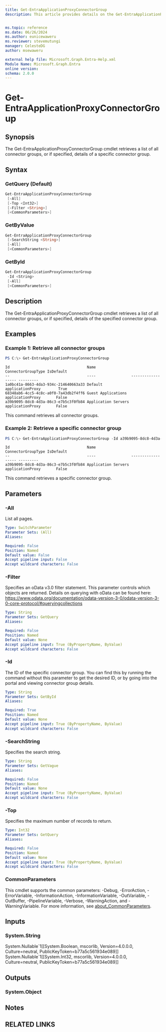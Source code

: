 ```yaml
---
title: Get-EntraApplicationProxyConnectorGroup
description: This article provides details on the Get-EntraApplicationProxyConnectorGroup command.


ms.topic: reference
ms.date: 06/26/2024
ms.author: eunicewaweru
ms.reviewer: stevemutungi
manager: CelesteDG
author: msewaweru

external help file: Microsoft.Graph.Entra-Help.xml
Module Name: Microsoft.Graph.Entra
online version:
schema: 2.0.0
---
```


# Get-EntraApplicationProxyConnectorGroup

## Synopsis
The Get-EntraApplicationProxyConnectorGroup cmdlet retrieves a list of all connector groups, or if specified, details of a specific connector group.

## Syntax

### GetQuery (Default)
```powershell
Get-EntraApplicationProxyConnectorGroup
 [-All]
 [-Top <Int32>]
 [-Filter <String>]
 [<CommonParameters>]
```

### GetByValue
```powershell
Get-EntraApplicationProxyConnectorGroup
 [-SearchString <String>]
 [-All]
 [<CommonParameters>]
```

### GetById
```powershell
Get-EntraApplicationProxyConnectorGroup
 -Id <String>
 [-All]
 [<CommonParameters>]
```

## Description
The Get-EntraApplicationProxyConnectorGroup cmdlet retrieves a list of all connector groups, or if specified, details of the specified connector group.

## Examples

### Example 1: Retrieve all connector groups
```powershell
PS C:\> Get-EntraApplicationProxyConnectorGroup
```

```output
Id                                   Name                ConnectorGroupType IsDefault
--                                   ----                ------------------ ---------
1a0bc41a-8663-4da3-934c-214640663a33 Default             applicationProxy        True
68348ab6-4cc5-4c8c-a0f0-7a43db2f4ff6 Guest Applications  applicationProxy       False
a39b9095-8dc8-4d3a-86c3-e7b5c3f0fb84 Application Servers applicationProxy       False
```

This command retrieves all connector groups.

### Example 2: Retrieve a specific connector group
```powershell
PS C:\> Get-EntraApplicationProxyConnectorGroup -Id a39b9095-8dc8-4d3a-86c3-e7b5c3f0fb84
```

```output
Id                                   Name                ConnectorGroupType IsDefault
--                                   ----                ------------------ ---------
a39b9095-8dc8-4d3a-86c3-e7b5c3f0fb84 Application Servers applicationProxy       False
```

This command retrieves a specific connector group.

## Parameters

### -All
List all pages.

```yaml
Type: SwitchParameter
Parameter Sets: (All)
Aliases:

Required: False
Position: Named
Default value: False
Accept pipeline input: False
Accept wildcard characters: False
```

### -Filter
Specifies an oData v3.0 filter statement.
This parameter controls which objects are returned.
Details on querying with oData can be found here: https://www.odata.org/documentation/odata-version-3-0/odata-version-3-0-core-protocol/#queryingcollections

```yaml
Type: String
Parameter Sets: GetQuery
Aliases:

Required: False
Position: Named
Default value: None
Accept pipeline input: True (ByPropertyName, ByValue)
Accept wildcard characters: False
```

### -Id
The ID of the specific connector group.
You can find this by running the command without this parameter to get the desired ID, or by going into the portal and viewing connector group details.

```yaml
Type: String
Parameter Sets: GetById
Aliases:

Required: True
Position: Named
Default value: None
Accept pipeline input: True (ByPropertyName, ByValue)
Accept wildcard characters: False
```

### -SearchString
Specifies the search string.

```yaml
Type: String
Parameter Sets: GetVague
Aliases:

Required: False
Position: Named
Default value: None
Accept pipeline input: True (ByPropertyName, ByValue)
Accept wildcard characters: False
```

### -Top
Specifies the maximum number of records to return.

```yaml
Type: Int32
Parameter Sets: GetQuery
Aliases:

Required: False
Position: Named
Default value: None
Accept pipeline input: True (ByPropertyName, ByValue)
Accept wildcard characters: False
```

### CommonParameters
This cmdlet supports the common parameters: -Debug, -ErrorAction, -ErrorVariable, -InformationAction, -InformationVariable, -OutVariable, -OutBuffer, -PipelineVariable, -Verbose, -WarningAction, and -WarningVariable. For more information, see [about_CommonParameters](https://go.microsoft.com/fwlink/?LinkID=113216).

## Inputs

### System.String
System.Nullable\`1\[\[System.Boolean, mscorlib, Version=4.0.0.0, Culture=neutral, PublicKeyToken=b77a5c561934e089\]\] System.Nullable\`1\[\[System.Int32, mscorlib, Version=4.0.0.0, Culture=neutral, PublicKeyToken=b77a5c561934e089\]\]

## Outputs

### System.Object
## Notes

## RELATED LINKS
